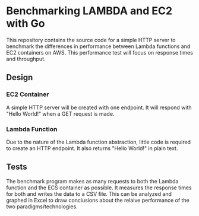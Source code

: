 # Benchmarking LAMBDA and EC2 with Go
This repository contains the source code for a simple HTTP server to benchmark the differences in performance between Lambda functions and EC2 containers on AWS. This performance test will focus on response times and throughput.

## Design
### EC2 Container
A simple HTTP server will be created with one endpoint. It will respond with "Hello World!" when a GET request is made. 

### Lambda Function
Due to the nature of the Lambda function abstraction, little code is required to create an HTTP endpoint. It also returns "Hello World!" in plain text.

## Tests
The benchmark program makes as many requests to both the Lambda function and the ECS container as possible. It measures the response times for both and writes the data to a CSV file. This can be analyzed and graphed in Excel to draw conclusions about the relaive performance of the two paradigms/technologies.
